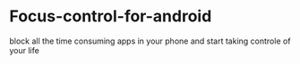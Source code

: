 # Focus-control-for-android
block all the time consuming apps in your phone and start taking controle of your life

